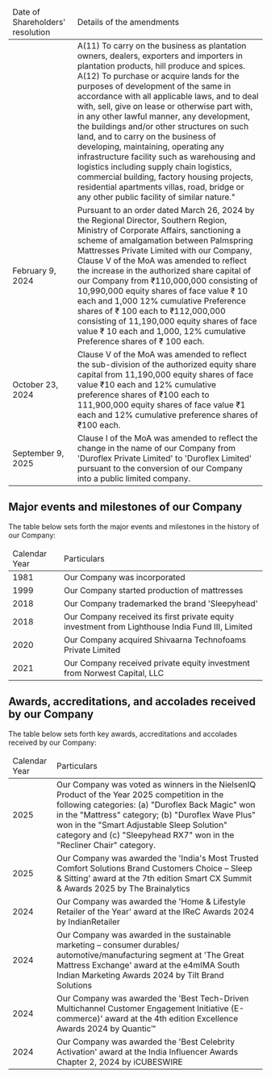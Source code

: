 <table><thead><tr><td>Date of Shareholders' resolution</td><td>Details of the amendments</td></tr></thead><tbody><tr><td></td><td>A(11) To carry on the business as plantation owners, dealers, exporters and importers in plantation products, hill produce and spices.<br/>A(12) To purchase or acquire lands for the purposes of development of the same in accordance with all applicable laws, and to deal with, sell, give on lease or otherwise part with, in any other lawful manner, any development, the buildings and/or other structures on such land, and to carry on the business of developing, maintaining, operating any infrastructure facility such as warehousing and logistics including supply chain logistics, commercial building, factory housing projects, residential apartments villas, road, bridge or any other public facility of similar nature."</td></tr><tr><td>February 9, 2024</td><td>Pursuant to an order dated March 26, 2024 by the Regional Director, Southern Region, Ministry of Corporate Affairs, sanctioning a scheme of amalgamation between Palmspring Mattresses Private Limited with our Company, Clause V of the MoA was amended to reflect the increase in the authorized share capital of our Company from ₹110,000,000 consisting of 10,990,000 equity shares of face value ₹ 10 each and 1,000 12% cumulative Preference shares of ₹ 100 each to ₹112,000,000 consisting of 11,190,000 equity shares of face value ₹ 10 each and 1,000, 12% cumulative Preference shares of ₹ 100 each.</td></tr><tr><td>October 23, 2024</td><td>Clause V of the MoA was amended to reflect the sub-division of the authorized equity share capital from 11,190,000 equity shares of face value ₹10 each and 12% cumulative preference shares of ₹100 each to 111,900,000 equity shares of face value ₹1 each and 12% cumulative preference shares of ₹100 each.</td></tr><tr><td>September 9, 2025</td><td>Clause I of the MoA was amended to reflect the change in the name of our Company from 'Duroflex Private Limited' to 'Duroflex Limited' pursuant to the conversion of our Company into a public limited company.</td></tr></tbody></table>

## Major events and milestones of our Company

The table below sets forth the major events and milestones in the history of our Company:

<table><thead><tr><td>Calendar Year</td><td>Particulars</td></tr></thead><tbody><tr><td>1981</td><td>Our Company was incorporated</td></tr><tr><td>1999</td><td>Our Company started production of mattresses</td></tr><tr><td>2018</td><td>Our Company trademarked the brand 'Sleepyhead'</td></tr><tr><td>2018</td><td>Our Company received its first private equity investment from Lighthouse India Fund III, Limited</td></tr><tr><td>2020</td><td>Our Company acquired Shivaarna Technofoams Private Limited</td></tr><tr><td>2021</td><td>Our Company received private equity investment from Norwest Capital, LLC</td></tr></tbody></table>

## Awards, accreditations, and accolades received by our Company

The table below sets forth key awards, accreditations and accolades received by our Company:

<table><thead><tr><td>Calendar Year</td><td>Particulars</td></tr></thead><tbody><tr><td>2025</td><td>Our Company was voted as winners in the NielsenIQ Product of the Year 2025 competition in the following categories: (a) "Duroflex Back Magic" won in the "Mattress" category; (b) "Duroflex Wave Plus" won in the "Smart Adjustable Sleep Solution" category and (c) "Sleepyhead RX7" won in the "Recliner Chair" category.</td></tr><tr><td>2025</td><td>Our Company was awarded the 'India's Most Trusted Comfort Solutions Brand Customers Choice – Sleep & Sitting' award at the 7th edition Smart CX Summit & Awards 2025 by The Brainalytics</td></tr><tr><td>2024</td><td>Our Company was awarded the 'Home & Lifestyle Retailer of the Year' award at the IReC Awards 2024 by IndianRetailer</td></tr><tr><td>2024</td><td>Our Company was awarded in the sustainable marketing – consumer durables/ automotive/manufacturing segment at 'The Great Mattress Exchange' award at the e4mIMA South Indian Marketing Awards 2024 by Tilt Brand Solutions</td></tr><tr><td>2024</td><td>Our Company was awarded the 'Best Tech-Driven Multichannel Customer Engagement Initiative (E-commerce)' award at the 4th edition Excellence Awards 2024 by Quantic™</td></tr><tr><td>2024</td><td>Our Company was awarded the 'Best Celebrity Activation' award at the India Influencer Awards Chapter 2, 2024 by iCUBESWIRE</td></tr></tbody></table>